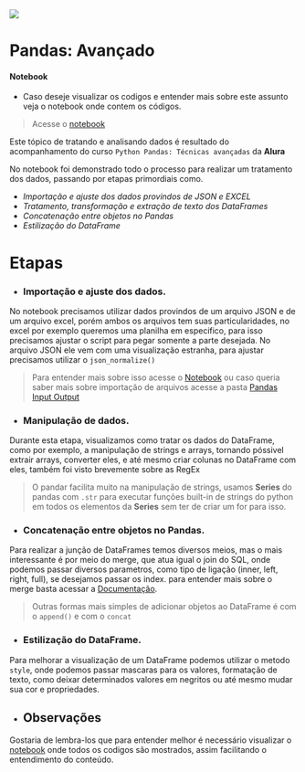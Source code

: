 
<img src ='https://upload.wikimedia.org/wikipedia/commons/thumb/e/ed/Pandas_logo.svg/1200px-Pandas_logo.svg.png' width='px'>


# Pandas: Avançado

#### Notebook
- Caso deseje visualizar os codigos e entender mais sobre este assunto veja o notebook onde contem os códigos.

> Acesse o [notebook](https://github.com/zThanael/Estudo-sobre-DataScience/blob/main/Pandas/Panda%20b%C3%A1sico/Resumo.ipynb)

Este tópico de tratando e analisando dados é resultado do acompanhamento do curso ``Python Pandas: Técnicas avançadas`` da **Alura**

No notebook foi demonstrado todo o processo para realizar um tratamento dos dados, passando por etapas primordiais como.

- *Importação e ajuste dos dados provindos de JSON e EXCEL*
- *Tratamento, transformação e extração de texto dos DataFrames*
- *Concatenação entre objetos no Pandas*
- *Estilização do DataFrame*


# Etapas

- ### Importação e ajuste dos dados.
No notebook precisamos utilizar dados provindos de um arquivo JSON e de um arquivo excel, porém ambos os arquivos tem suas particularidades, no excel por exemplo queremos uma planilha em especifico, para isso precisamos ajustar o script para pegar somente a parte desejada.
No arquivo JSON ele vem com uma visualização estranha, para ajustar precisamos utilizar o ``json_normalize()``
> Para entender mais sobre isso acesse o [Notebook]() ou caso queria saber mais sobre importação de arquivos acesse a pasta [Pandas Input Output]()

- ### Manipulação de dados.
Durante esta etapa, visualizamos como tratar os dados do DataFrame, como por exemplo, a manipulação de strings e arrays, tornando póssivel extrair arrays, converter eles, e até mesmo criar colunas no DataFrame com eles, também foi visto brevemente sobre as RegEx
> O pandar facilita muito na manipulação de strings, usamos **Series** do pandas com ``.str`` para executar funções built-in de strings do python em todos os elementos da **Series** sem ter de criar um for para isso.

- ### Concatenação entre objetos no Pandas.
Para realizar a junção de DataFrames temos diversos meios, mas o mais interessante é por meio do merge, que atua igual o join do SQL, onde podemos passar diversos parametros, como tipo de ligação (inner, left, right, full), se desejamos passar os index. para entender mais sobre o merge basta acessar a [Documentação](https://pandas.pydata.org/docs/reference/api/pandas.DataFrame.merge.html).
> Outras formas mais simples de adicionar objetos ao DataFrame é com o ``append()`` e com o ``concat``

- ### Estilização do DataFrame.
Para melhorar a visualização de um DataFrame podemos utilizar o metodo ``style``, onde podemos passar mascaras para os valores, formatação de texto, como deixar determinados valores em negritos ou até mesmo mudar sua cor e propriedades.

- ## Observações
Gostaria de lembra-los que para entender melhor é necessário visualizar o  [notebook]() onde todos os codigos são mostrados, assim facilitando o entendimento do conteúdo.